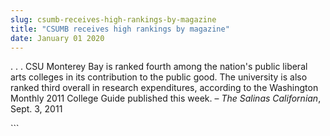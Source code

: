 ```yaml
---
slug: csumb-receives-high-rankings-by-magazine
title: "CSUMB receives high rankings by magazine"
date: January 01 2020
---
```


 
<p>
  . . . CSU Monterey Bay is ranked fourth among the nation's public liberal arts
  colleges in its contribution to the public good. The university is also ranked
  third overall in research expenditures, according to the Washington Monthly
  2011 College Guide published this week. – <em>The Salinas Californian</em>,
  Sept. 3, 2011
</p>
```
